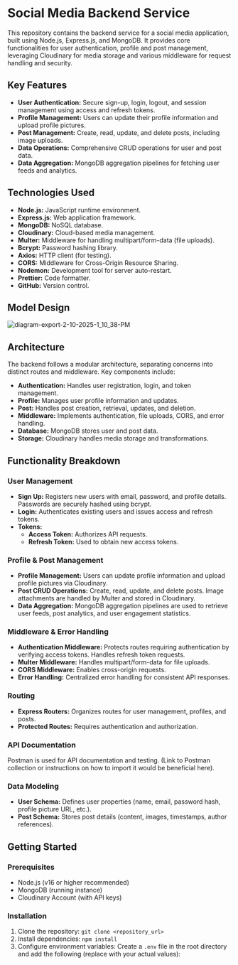 # Social Media Backend Service

This repository contains the backend service for a social media application, built using Node.js, Express.js, and MongoDB.  It provides core functionalities for user authentication, profile and post management, leveraging Cloudinary for media storage and various middleware for request handling and security.

## Key Features

* **User Authentication:** Secure sign-up, login, logout, and session management using access and refresh tokens.
* **Profile Management:**  Users can update their profile information and upload profile pictures.
* **Post Management:**  Create, read, update, and delete posts, including image uploads.
* **Data Operations:** Comprehensive CRUD operations for user and post data.
* **Data Aggregation:** MongoDB aggregation pipelines for fetching user feeds and analytics.

## Technologies Used

* **Node.js:** JavaScript runtime environment.
* **Express.js:** Web application framework.
* **MongoDB:** NoSQL database.
* **Cloudinary:** Cloud-based media management.
* **Multer:** Middleware for handling multipart/form-data (file uploads).
* **Bcrypt:** Password hashing library.
* **Axios:** HTTP client (for testing).
* **CORS:** Middleware for Cross-Origin Resource Sharing.
* **Nodemon:** Development tool for server auto-restart.
* **Prettier:** Code formatter.
* **GitHub:** Version control.

## Model Design

![diagram-export-2-10-2025-1_10_38-PM](https://github.com/user-attachments/assets/7eb89849-1096-49f1-8def-ae1a82e22b12)

## Architecture

The backend follows a modular architecture, separating concerns into distinct routes and middleware.  Key components include:

* **Authentication:** Handles user registration, login, and token management.
* **Profile:** Manages user profile information and updates.
* **Post:** Handles post creation, retrieval, updates, and deletion.
* **Middleware:** Implements authentication, file uploads, CORS, and error handling.
* **Database:** MongoDB stores user and post data.
* **Storage:** Cloudinary handles media storage and transformations.

## Functionality Breakdown

### User Management

* **Sign Up:**  Registers new users with email, password, and profile details.  Passwords are securely hashed using bcrypt.
* **Login:** Authenticates existing users and issues access and refresh tokens.
* **Tokens:**
    * **Access Token:** Authorizes API requests.
    * **Refresh Token:** Used to obtain new access tokens.

### Profile & Post Management

* **Profile Management:** Users can update profile information and upload profile pictures via Cloudinary.
* **Post CRUD Operations:** Create, read, update, and delete posts. Image attachments are handled by Multer and stored in Cloudinary.
* **Data Aggregation:** MongoDB aggregation pipelines are used to retrieve user feeds, post analytics, and user engagement statistics.

### Middleware & Error Handling

* **Authentication Middleware:** Protects routes requiring authentication by verifying access tokens.  Handles refresh token requests.
* **Multer Middleware:** Handles multipart/form-data for file uploads.
* **CORS Middleware:** Enables cross-origin requests.
* **Error Handling:** Centralized error handling for consistent API responses.

### Routing

* **Express Routers:** Organizes routes for user management, profiles, and posts.
* **Protected Routes:** Requires authentication and authorization.

### API Documentation

Postman is used for API documentation and testing.  (Link to Postman collection or instructions on how to import it would be beneficial here).

### Data Modeling

* **User Schema:** Defines user properties (name, email, password hash, profile picture URL, etc.).
* **Post Schema:** Stores post details (content, images, timestamps, author references).

## Getting Started

### Prerequisites

* Node.js (v16 or higher recommended)
* MongoDB (running instance)
* Cloudinary Account (with API keys)

### Installation

1. Clone the repository: `git clone <repository_url>`
2. Install dependencies: `npm install`
3. Configure environment variables: Create a `.env` file in the root directory and add the following (replace with your actual values):
